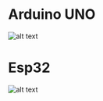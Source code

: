 # Arduino UNO
![alt text](https://github.com/juniorya/lessons_start_junior/blob/master/all_for_test/arduino_uno_pinout.png)
# Esp32
![alt text](https://github.com/juniorya/lessons_start_junior/blob/master/all_for_test/esp32_pinmap.png) 

